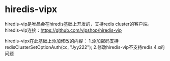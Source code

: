 # hiredis-vipx
hiredis-vip是唯品会在hiredis基础上开发的，支持redis cluster的客户端。
hiredis-vip连接：https://github.com/vipshop/hiredis-vip

hiredis-vipx在此基础上添加修改的内容：
1.添加密码支持
      redisClusterSetOptionAuth(cc, "Jyy222");
2.修改hiredis-vip不支持redis 4.x的问题
